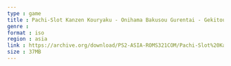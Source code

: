 ```yaml
---
type : game
title : Pachi-Slot Kanzen Kouryaku - Onihama Bakusou Gurentai - Gekitou-hen (Japan)
genre : 
format : iso
region : asia
link : https://archive.org/download/PS2-ASIA-ROMS321COM/Pachi-Slot%20Kanzen%20Kouryaku%20-%20Onihama%20Bakusou%20Gurentai%20-%20Gekitou-hen%20%28Japan%29.7z
size : 37MB
---
```

